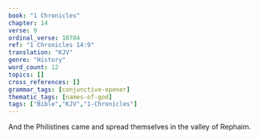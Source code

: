```yaml
---
book: "1 Chronicles"
chapter: 14
verse: 9
ordinal_verse: 10784
ref: "1 Chronicles 14:9"
translation: "KJV"
genre: "History"
word_count: 12
topics: []
cross_references: []
grammar_tags: [conjunctive-opener]
thematic_tags: [names-of-god]
tags: ["Bible","KJV","1-Chronicles"]
---
```

And the Philistines came and spread themselves in the valley of Rephaim.
